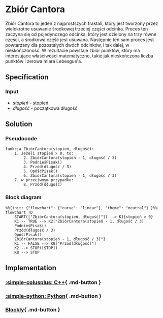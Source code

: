 # Zbiór Cantora

Zbiór Cantora to jeden z najprostszych fraktali, który jest tworzony przez wielokrotne usuwanie środkowej trzeciej części odcinka. Proces ten zaczyna się od pojedynczego odcinka, który jest dzielony na trzy równe części, a środkowa część jest usuwana. Następnie ten sam proces jest powtarzany dla pozostałych dwóch odcinków, i tak dalej, w nieskończoność. W rezultacie powstaje zbiór punktów, który ma interesujące właściwości matematyczne, takie jak nieskończona liczba punktów i zerowa miara Lebesgue'a.

## Specification

### Input

* $stopień$ - stopień
* $długość$ - początkowa długość

## Solution

### Pseudocode

```
funkcja ZbiórCantora(stopień, długość):
    1. Jeżeli stopień > 0, to:
        2. ZbiórCantora(stopień - 1, długość / 3)
        3. PodnieśPisak()
        4. Przód(długość / 3)
        5. OpóśćPisak()
        6. ZbiórCantora(stopień - 1, długość / 3)
    7. w przeciwnym przypadku:
        8. Przód(długość)
```

### Block diagram

```mermaid
%%{init: {"flowchart": {"curve": "linear"}, "theme": "neutral"} }%%
flowchart TD
	START(["ZbiórCantora(stopień, długość)"]) --> K1{stopień > 0}
    K1 -- TRUE --> K2["ZbiórCantora(stopień - 1, długość / 3)
    PodnieśPisak()
    Przód(długość / 3)
    OpóśćPisak()
    ZbiórCantora(stopień - 1, długość / 3)"]
    K1 -- FALSE --> K8["Przód(długość)"]
    K2 --> STOP([STOP])
    K8 --> STOP
```
## Implementation

### [:simple-cplusplus: C++](../../programming/c++/algorithms/fractals/cantor-dust.md){ .md-button }

### [:simple-python: Python](../../programming/python/algorithms/fractals/cantor-dust.md){ .md-button }

### [Blockly](../../programming/blockly/algorithms/fractals/cantor-dust.md){ .md-button }
